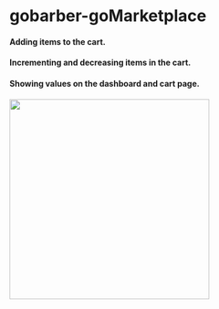 # gobarber-goMarketplace

#### Adding items to the cart.
#### Incrementing and decreasing items in the cart.
#### Showing values on the dashboard and cart page.

<p>
  <img src="./assets/app.gif" width="350">
</p>

